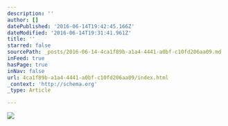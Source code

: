 ```yaml
---
description: ''
author: []
datePublished: '2016-06-14T19:42:45.166Z'
dateModified: '2016-06-14T19:31:41.961Z'
title: ''
starred: false
sourcePath: _posts/2016-06-14-4ca1f89b-a1a4-4441-a0bf-c10fd206aa09.md
inFeed: true
hasPage: true
inNav: false
url: 4ca1f89b-a1a4-4441-a0bf-c10fd206aa09/index.html
_context: 'http://schema.org'
_type: Article

---
```

![](https://the-grid-user-content.s3-us-west-2.amazonaws.com/d984d4a6-c1f5-4394-ac41-8aa1464f3ec6.jpg)